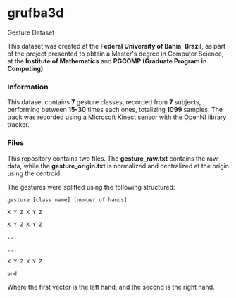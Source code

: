 # grufba3d
Gesture Dataset

This dataset was created at the **Federal University of Bahia**, **Brazil**, as part of the project presented to obtain a Master's degree in Computer Science, at the **Institute of Mathematics** and **PGCOMP (Graduate Program in Computing)**.

### Information
This dataset contains **7** gesture classes, recorded from **7** subjects, performing between **15-30** times each ones, totalizing **1099** samples. The track was recorded using a Microsoft Kinect sensor with the OpenNI library tracker.

### Files
This repository contains two files. The **gesture_raw.txt** contains the raw data, while the **gesture_origin.txt** is normalized and centralized at the origin using the centroid.

The gestures were splitted using the following structured:

```
gesture [class name] [number of hands]

X Y Z X Y Z

X Y Z X Y Z

...

...

X Y Z X Y Z

end
```

Where the first vector is the left hand, and the second is the right hand.
